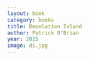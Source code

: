 ```yaml
---
layout: book
category: books
title: Desolation Island
author: Patrick O'Brian
year: 2015
image: di.jpg
---
```

